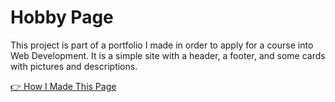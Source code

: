 # Hobby Page

This project is part of a portfolio I made in order to apply for a course into Web Development. It is a simple site with a header, a footer, and some cards with pictures and descriptions.

[👉 How I Made This Page](https://github.com/carlosalbertobuitragosantamaria/hobby-page/wiki)
